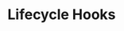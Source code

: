 # Lifecycle Hooks

<!-- TODO: beforePublish -->
<!-- TODO: afterPublish -->
<!-- TODO: beforeUnpublish -->
<!-- TODO: afterUnpublish -->
